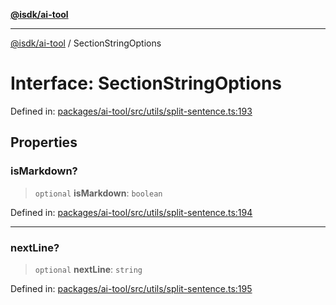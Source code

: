 [**@isdk/ai-tool**](../README.md)

***

[@isdk/ai-tool](../globals.md) / SectionStringOptions

# Interface: SectionStringOptions

Defined in: [packages/ai-tool/src/utils/split-sentence.ts:193](https://github.com/isdk/ai-tool.js/blob/7135b3a67072644f21685b76900b7f351401749e/src/utils/split-sentence.ts#L193)

## Properties

### isMarkdown?

> `optional` **isMarkdown**: `boolean`

Defined in: [packages/ai-tool/src/utils/split-sentence.ts:194](https://github.com/isdk/ai-tool.js/blob/7135b3a67072644f21685b76900b7f351401749e/src/utils/split-sentence.ts#L194)

***

### nextLine?

> `optional` **nextLine**: `string`

Defined in: [packages/ai-tool/src/utils/split-sentence.ts:195](https://github.com/isdk/ai-tool.js/blob/7135b3a67072644f21685b76900b7f351401749e/src/utils/split-sentence.ts#L195)
